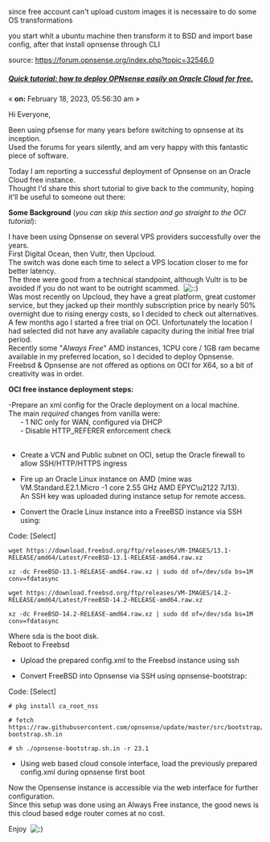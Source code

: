 since free account can't upload custom images it is necessaire to do some OS transformations

you start whit a ubuntu machine then transform it to BSD and import base config, after that install opnsense through CLI


source: https://forum.opnsense.org/index.php?topic=32546.0

##### [Quick tutorial: how to deploy OPNsense easily on Oracle Cloud for free.](https://forum.opnsense.org/index.php?topic=32546.msg157450#msg157450)

« **on:** February 18, 2023, 05:56:30 am »

Hi Everyone,  
  
Been using pfsense for many years before switching to opnsense at its inception.  
Used the forums for years silently, and am very happy with this fantastic piece of software.  
  
Today I am reporting a successful deployment of Opnsense on an Oracle Cloud free instance.  
Thought I'd share this short tutorial to give back to the community, hoping it'll be useful to someone out there:  
  
**Some Background** (_you can skip this section and go straight to the OCI tutorial_):  
  
I have been using Opnsense on several VPS providers successfully over the years.  
First Digital Ocean, then Vultr, then Upcloud.  
The switch was done each time to select a VPS location closer to me for better latency.  
The three were good from a technical standpoint, although Vultr is to be avoided if you do not want to be outright scammed.  ![::)](https://forum.opnsense.org/Smileys/default/rolleyes.gif "Roll Eyes")  
Was most recently on Upcloud, they have a great platform, great customer service, but they jacked up their monthly subscription price by nearly 50% overnight due to rising energy costs, so I decided to check out alternatives.  
A few months ago I started a free trial on OCI. Unfortunately the location I had selected did not have any available capacity during the initial free trial period.  
Recently some "_Always Free_" AMD instances, 1CPU core / 1GB ram became available in my preferred location, so I decided to deploy Opnsense.  
Freebsd & Opnsense are not offered as options on OCI for X64, so a bit of creativity was in order.  
  
**OCI free instance deployment steps:**  
  
-Prepare an xml config for the Oracle deployment on a local machine.  
The main _required_ changes from vanilla were:  
      - 1 NIC only for WAN, configured via DHCP  
      - Disable HTTP_REFERER enforcement check  
       
- Create a VCN and Public subnet on OCI, setup the Oracle firewall to allow SSH/HTTP/HTTPS ingress  
  
- Fire up an Oracle Linux instance on AMD (mine was VM.Standard.E2.1.Micro -1 core 2.55 GHz AMD EPYC\u2122 7J13).  
An SSH key was uploaded during instance setup for remote access.  
  
- Convert the Oracle Linux instance into a FreeBSD instance via SSH using:  

Code: [Select]

```
wget https://download.freebsd.org/ftp/releases/VM-IMAGES/13.1-RELEASE/amd64/Latest/FreeBSD-13.1-RELEASE-amd64.raw.xz 

xz -dc FreeBSD-13.1-RELEASE-amd64.raw.xz | sudo dd of=/dev/sda bs=1M conv=fdatasync
```

```
wget https://download.freebsd.org/ftp/releases/VM-IMAGES/14.2-RELEASE/amd64/Latest/FreeBSD-14.2-RELEASE-amd64.raw.xz 

xz -dc FreeBSD-14.2-RELEASE-amd64.raw.xz | sudo dd of=/dev/sda bs=1M conv=fdatasync
```

Where sda is the boot disk.  
Reboot to Freebsd  
  
- Upload the prepared config.xml to the Freebsd instance using ssh  
  
- Convert FreeBSD into Opnsense via SSH using opnsense-bootstrap:  

Code: [Select]

```
# pkg install ca_root_nss

# fetch https://raw.githubusercontent.com/opnsense/update/master/src/bootstrap/opnsense-bootstrap.sh.in

# sh ./opnsense-bootstrap.sh.in -r 23.1
```

  
- Using web based cloud console interface, load the previously prepared config.xml during opnsense first boot  
  
Now the Opensense instance is accessible via the web interface for further configuration.  
Since this setup was done using an Always Free instance, the good news is this cloud based edge router comes at no cost.  
  
Enjoy  ![:)](https://forum.opnsense.org/Smileys/default/smiley.gif "Smiley")